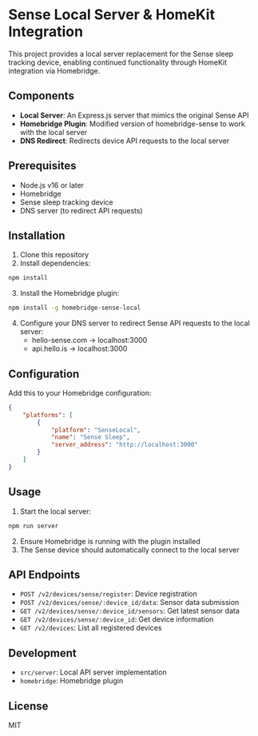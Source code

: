 # Sense Local Server & HomeKit Integration

This project provides a local server replacement for the Sense sleep tracking device, enabling continued functionality through HomeKit integration via Homebridge.

## Components

- **Local Server**: An Express.js server that mimics the original Sense API
- **Homebridge Plugin**: Modified version of homebridge-sense to work with the local server
- **DNS Redirect**: Redirects device API requests to the local server

## Prerequisites

- Node.js v16 or later
- Homebridge
- Sense sleep tracking device
- DNS server (to redirect API requests)

## Installation

1. Clone this repository
2. Install dependencies:
```bash
npm install
```

3. Install the Homebridge plugin:
```bash
npm install -g homebridge-sense-local
```

4. Configure your DNS server to redirect Sense API requests to the local server:
   - hello-sense.com -> localhost:3000
   - api.hello.is -> localhost:3000

## Configuration

Add this to your Homebridge configuration:

```json
{
    "platforms": [
        {
            "platform": "SenseLocal",
            "name": "Sense Sleep",
            "server_address": "http://localhost:3000"
        }
    ]
}
```

## Usage

1. Start the local server:
```bash
npm run server
```

2. Ensure Homebridge is running with the plugin installed
3. The Sense device should automatically connect to the local server

## API Endpoints

- `POST /v2/devices/sense/register`: Device registration
- `POST /v2/devices/sense/:device_id/data`: Sensor data submission
- `GET /v2/devices/sense/:device_id/sensors`: Get latest sensor data
- `GET /v2/devices/sense/:device_id`: Get device information
- `GET /v2/devices`: List all registered devices

## Development

- `src/server`: Local API server implementation
- `homebridge`: Homebridge plugin

## License

MIT

